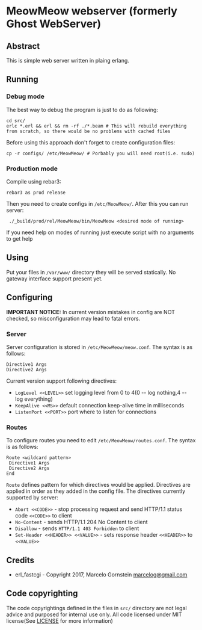# MeowMeow webserver (formerly Ghost WebServer)
## Abstract
This is simple web server written in plaing erlang.
## Running
### Debug mode
The best way to debug the program is just to do as following:
```
cd src/
erlc *.erl && erl && rm -rf ./*.beam # This will rebuild everything from scratch, so there would be no problems with cached files
```
Before using this approach don't forget to create configuration files:
```
cp -r configs/ /etc/MeowMeow/ # Porbably you will need root(i.e. sudo)
```
### Production mode 
Compile using rebar3:
```
rebar3 as prod release
```
Then you need to create configs in `/etc/MeowMeow/`. After this you can run server:
```
 ./_build/prod/rel/MeowMeow/bin/MeowMeow <desired mode of running>
```
If you need help on modes of running just execute script with no arguments to get help

## Using
Put your files in `/var/www/` directory they will be served statically. No gateway interface support present yet.

## Configuring

**IMPORTANT NOTICE:** In current version mistakes in config are NOT checked, so misconfiguration may lead to fatal errors.

### Server
Server configuration is stored in `/etc/MeowMeow/meow.conf`. The syntax is as follows:
```
Directive1 Args
Directive2 Args
```
Current version support following directives:
* `LogLevel <<LEVEL>>` set logging level from 0 to 4(0 -- log nothing,4 -- log everything)
* `KeepAlive <<MS>>` default connection keep-alive time in milliseconds
* `ListenPort <<PORT>>` port where to listen for connections
  
### Routes
To configure routes you need to edit `/etc/MeowMeow/routes.conf`. The syntax is as follows:
```
Route <wildcard pattern> 
 Directive1 Args 
 Directive2 Args
End
```
`Route` defines pattern for which directives would be applied. Directives are applied in order as they added in the config file.
The directives currently supported by server:
* `Abort <<CODE>>` - stop processing request and send HTTP/1.1 status code `<<CODE>>` to client
* `No-Content` - sends HTTP/1.1 204 No Content to client
* `Disallow` - sends `HTTP/1.1 403 Forbidden` to client
* `Set-Header <<HEADER>> <<VALUE>>` - sets response header `<<HEADER>>` to `<<VALUE>>`

## Credits 
* erl_fastcgi - Copyright 2017, Marcelo Gornstein <marcelog@gmail.com>
## Code copyrighting
The code copyrightings defined in  the files in `src/` directory are not legal advice and purposed for internal use only. 
All code licensed under MIT license(See [LICENSE](LICENSE) for more information)

